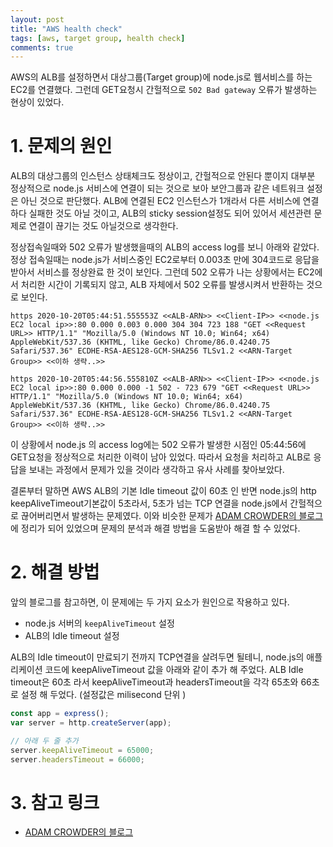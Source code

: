 ```yaml
---
layout: post
title: "AWS health check"
tags: [aws, target group, health check]
comments: true
---
```


AWS의 ALB를 설정하면서 대상그룹(Target group)에 node.js로 웹서비스를 하는 EC2를 연결했다. 그런데 GET요청시 간헐적으로 ```502 Bad gateway``` 오류가 발생하는 현상이 있었다.

# 1. 문제의 원인
ALB의 대상그룹의 인스턴스 상태체크도 정상이고, 간헐적으로 안된다 뿐이지 대부분 정상적으로 node.js 서비스에 연결이 되는 것으로 보아 보안그룹과 같은 네트워크 설정은 아닌 것으로 판단했다. ALB에 연결된 EC2 인스턴스가 1개라서 다른 서비스에 연결하다 실패한 것도 아닐 것이고, ALB의 sticky session설정도 되어 있어서 세션관련 문제로 연결이 끊기는 것도 아닐것으로 생각한다.

정상접속일때와 502 오류가 발생했을때의 ALB의 access log를 보니 아래와 같았다. 정상 접속일때는 node.js가 서비스중인 EC2로부터 0.003초 만에 304코드로 응답을 받아서 서비스를 정상완료 한 것이 보인다. 그런데 502 오류가 나는 상황에서는 EC2에서 처리한 시간이 기록되지 않고, ALB 자체에서 502 오류를 발생시켜서 반환하는 것으로 보인다. 
```text
https 2020-10-20T05:44:51.555553Z <<ALB-ARN>> <<Client-IP>> <<node.js EC2 local ip>>:80 0.000 0.003 0.000 304 304 723 188 "GET <<Request URL>> HTTP/1.1" "Mozilla/5.0 (Windows NT 10.0; Win64; x64) AppleWebKit/537.36 (KHTML, like Gecko) Chrome/86.0.4240.75 Safari/537.36" ECDHE-RSA-AES128-GCM-SHA256 TLSv1.2 <<ARN-Target Group>> <<이하 생략..>>

https 2020-10-20T05:44:56.555810Z <<ALB-ARN>> <<Client-IP>> <<node.js EC2 local ip>>:80 0.000 0.000 -1 502 - 723 679 "GET <<Request URL>> HTTP/1.1" "Mozilla/5.0 (Windows NT 10.0; Win64; x64) AppleWebKit/537.36 (KHTML, like Gecko) Chrome/86.0.4240.75 Safari/537.36" ECDHE-RSA-AES128-GCM-SHA256 TLSv1.2 <<ARN-Target Group>> <<이하 생략..>>
```

이 상황에서 node.js 의 access log에는 502 오류가 발생한 시점인 05:44:56에 GET요청을 정상적으로 처리한 이력이 남아 있었다. 따라서 요청을 처리하고 ALB로 응답을 보내는 과정에서 문제가 있을 것이라 생각하고 유사 사례를 찾아보았다.

결론부터 말하면  AWS ALB의 기본 Idle timeout 값이 60초 인 반면 node.js의 http keepAliveTimeout기본값이 5초라서, 5초가 넘는 TCP 연결을 node.js에서 간헐적으로 끊어버리면서 발생하는 문제였다. 이와 비슷한 문제가 [ADAM CROWDER의 블로그](https://adamcrowder.net/posts/node-express-api-and-aws-alb-502/)에 정리가 되어 있었으며 문제의 분석과 해결 방법을 도움받아 해결 할 수 있었다.


# 2. 해결 방법
앞의 블로그를 참고하면, 이 문제에는 두 가지 요소가 원인으로 작용하고 있다.
* node.js 서버의 ```keepAliveTimeout``` 설정
* ALB의 Idle timeout 설정

ALB의 Idle timeout이 만료되기 전까지 TCP연결을 살려두면 될테니, node.js의 애플리케이션 코드에 keepAliveTimeout 값을 아래와 같이 추가 해 주었다. ALB Idle timeout은 60초 라서 keepAliveTimeout과 headersTimeout을 각각 65초와 66초로 설정 해 두었다. (설정값은 milisecond 단위 )

```javascript
const app = express();
var server = http.createServer(app);

// 아래 두 줄 추가
server.keepAliveTimeout = 65000;
server.headersTimeout = 66000;
```

# 3. 참고 링크
*  [ADAM CROWDER의 블로그](https://adamcrowder.net/posts/node-express-api-and-aws-alb-502/)
